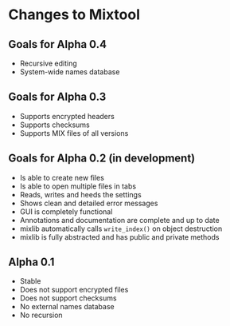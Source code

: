 ﻿Changes to Mixtool
===================

Goals for Alpha 0.4
--------------------
* Recursive editing
* System-wide names database


Goals for Alpha 0.3
--------------------
* Supports encrypted headers
* Supports checksums
* Supports MIX files of all versions


Goals for Alpha 0.2 (in development)
-------------------------------------
* Is able to create new files
* Is able to open multiple files in tabs
* Reads, writes and heeds the settings
* Shows clean and detailed error messages
* GUI is completely functional
* Annotations and documentation are complete and up to date
* mixlib automatically calls `write_index()` on object destruction
* mixlib is fully abstracted and has public and private methods


Alpha 0.1
----------
* Stable
* Does not support encrypted files
* Does not support checksums
* No external names database
* No recursion
